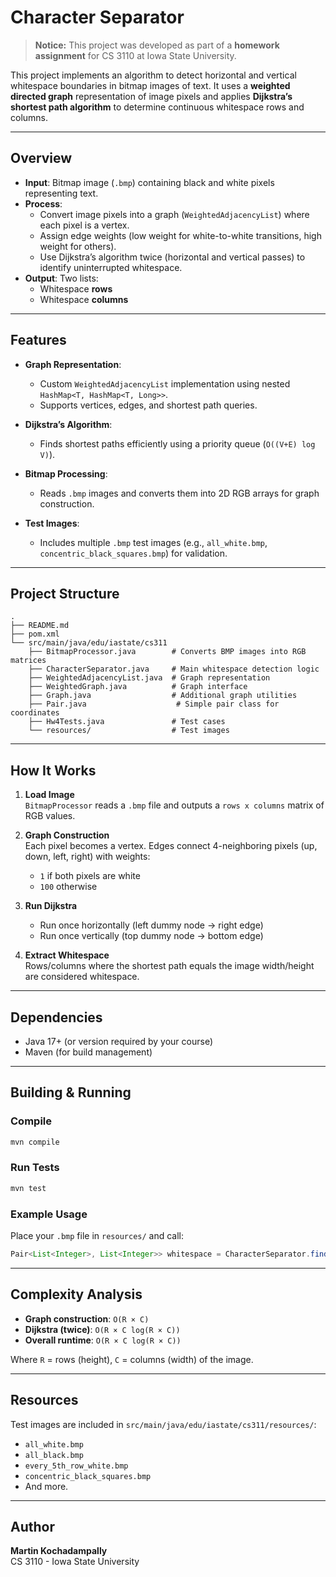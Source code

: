 # Character Separator

> **Notice:** This project was developed as part of a **homework assignment** for CS 3110 at Iowa State University.

This project implements an algorithm to detect horizontal and vertical whitespace boundaries in bitmap images of text. It uses a **weighted directed graph** representation of image pixels and applies **Dijkstra’s shortest path algorithm** to determine continuous whitespace rows and columns.

---

## Overview

- **Input**: Bitmap image (`.bmp`) containing black and white pixels representing text.
- **Process**:
  - Convert image pixels into a graph (`WeightedAdjacencyList`) where each pixel is a vertex.
  - Assign edge weights (low weight for white-to-white transitions, high weight for others).
  - Use Dijkstra’s algorithm twice (horizontal and vertical passes) to identify uninterrupted whitespace.
- **Output**: Two lists:
  - Whitespace **rows**
  - Whitespace **columns**

---

## Features

- **Graph Representation**:
  - Custom `WeightedAdjacencyList` implementation using nested `HashMap<T, HashMap<T, Long>>`.
  - Supports vertices, edges, and shortest path queries.

- **Dijkstra’s Algorithm**:
  - Finds shortest paths efficiently using a priority queue (`O((V+E) log V)`).

- **Bitmap Processing**:
  - Reads `.bmp` images and converts them into 2D RGB arrays for graph construction.

- **Test Images**:
  - Includes multiple `.bmp` test images (e.g., `all_white.bmp`, `concentric_black_squares.bmp`) for validation.

---

## Project Structure

```
.
├── README.md
├── pom.xml
└── src/main/java/edu/iastate/cs311
    ├── BitmapProcessor.java        # Converts BMP images into RGB matrices
    ├── CharacterSeparator.java     # Main whitespace detection logic
    ├── WeightedAdjacencyList.java  # Graph representation
    ├── WeightedGraph.java          # Graph interface
    ├── Graph.java                  # Additional graph utilities
    ├── Pair.java                    # Simple pair class for coordinates
    ├── Hw4Tests.java               # Test cases
    └── resources/                  # Test images
```

---

## How It Works

1. **Load Image**  
   `BitmapProcessor` reads a `.bmp` file and outputs a `rows x columns` matrix of RGB values.

2. **Graph Construction**  
   Each pixel becomes a vertex. Edges connect 4-neighboring pixels (up, down, left, right) with weights:
   - `1` if both pixels are white
   - `100` otherwise

3. **Run Dijkstra**  
   - Run once horizontally (left dummy node → right edge)
   - Run once vertically (top dummy node → bottom edge)

4. **Extract Whitespace**  
   Rows/columns where the shortest path equals the image width/height are considered whitespace.

---

## Dependencies

- Java 17+ (or version required by your course)
- Maven (for build management)

---

## Building & Running

### Compile
```bash
mvn compile
```

### Run Tests
```bash
mvn test
```

### Example Usage
Place your `.bmp` file in `resources/` and call:
```java
Pair<List<Integer>, List<Integer>> whitespace = CharacterSeparator.findSeparationWeighted("path/to/image.bmp");
```

---

## Complexity Analysis

- **Graph construction**: `O(R × C)`  
- **Dijkstra (twice)**: `O(R × C log(R × C))`  
- **Overall runtime**: `O(R × C log(R × C))`

Where `R` = rows (height), `C` = columns (width) of the image.

---

## Resources

Test images are included in `src/main/java/edu/iastate/cs311/resources/`:
- `all_white.bmp`
- `all_black.bmp`
- `every_5th_row_white.bmp`
- `concentric_black_squares.bmp`
- And more.

---

## Author

**Martin Kochadampally**  
CS 3110 - Iowa State University
